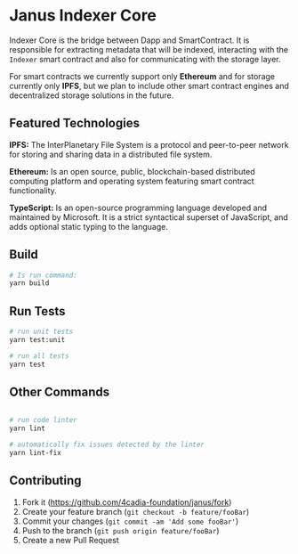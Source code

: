# Janus Indexer Core

Indexer Core is the bridge between Dapp and SmartContract.
It is responsible for extracting metadata that will be indexed, interacting with the `Indexer` smart contract and also for communicating with the storage layer. 

For smart contracts we currently support only **Ethereum** and for storage currently only **IPFS**, but we plan to include other smart contract engines and decentralized storage solutions in the future.

## Featured Technologies

**IPFS:** The InterPlanetary File System is a protocol and peer-to-peer network for storing and sharing data in a distributed file system. 

**Ethereum:** Is an open source, public, blockchain-based distributed computing platform and operating system featuring smart contract functionality. 

**TypeScript:** Is an open-source programming language developed and maintained by Microsoft. It is a strict syntactical superset of JavaScript, and adds optional static typing to the language.  


## Build
```bash
# Is run command:
yarn build
```

## Run Tests

```bash
# run unit tests
yarn test:unit
```

```bash
# run all tests
yarn test


```

## Other Commands



``` bash

# run code linter
yarn lint

```

``` bash
# automatically fix issues detected by the linter
yarn lint-fix

```

## Contributing

1. Fork it (<https://github.com/4cadia-foundation/janus/fork>)
2. Create your feature branch (`git checkout -b feature/fooBar`)
3. Commit your changes (`git commit -am 'Add some fooBar'`)
4. Push to the branch (`git push origin feature/fooBar`)
5. Create a new Pull Request


<!-- Markdown link & img dfn's -->
[npm-image]: https://img.shields.io/npm/v/datadog-metrics.svg?style=flat-square
[npm-url]: https://npmjs.org/package/datadog-metrics
[npm-downloads]: https://img.shields.io/npm/dm/datadog-metrics.svg?style=flat-square
[travis-image]: https://img.shields.io/travis/dbader/node-datadog-metrics/master.svg?style=flat-square
[travis-url]: https://travis-ci.org/dbader/node-datadog-metrics
[wiki]: https://github.com/yourname/yourproject/wiki
